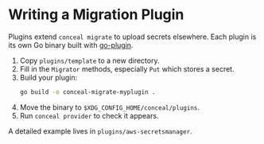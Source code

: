 # Writing a Migration Plugin

Plugins extend `conceal migrate` to upload secrets elsewhere. Each plugin is its
own Go binary built with [go-plugin](https://github.com/hashicorp/go-plugin).

1. Copy `plugins/template` to a new directory.
2. Fill in the `Migrator` methods, especially `Put` which stores a secret.
3. Build your plugin:
   ```bash
   go build -o conceal-migrate-myplugin .
   ```
4. Move the binary to `$XDG_CONFIG_HOME/conceal/plugins`.
5. Run `conceal provider` to check it appears.

A detailed example lives in `plugins/aws-secretsmanager`.
